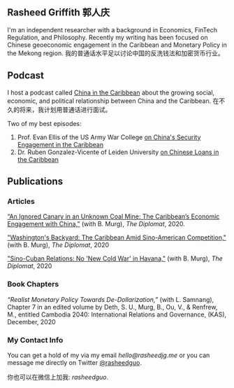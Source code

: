 ## Rasheed Griffith 郭人庆 

I'm an independent researcher with a background in Economics, FinTech Regulation, and Philosophy. Recently my writing has been focused on Chinese geoeconomic engagement in the Caribbean and Monetary Policy in the Mekong region. 我的普通话水平足以讨论中国的反洗钱法和加密货币行业。

## Podcast 
I host a podcast called [China in the Caribbean](https://podcasts.apple.com/ca/podcast/china-in-the-caribbean/id1537137302) about the growing social, economic, and political relationship between China and the Caribbean. 在不久的将来，我计划用普通话进行面试。

Two of my best episodes:
1. Prof. Evan Ellis of the US Army War College [on China's Security Engagement in the Caribbean](https://chinacaribbean.buzzsprout.com/1307554/7440328-china-s-security-engagement-in-the-caribbean)
2. Dr. Ruben Gonzalez-Vicente of Leiden University [on Chinese Loans in the Caribbean](https://chinacaribbean.buzzsprout.com/1307554/7215163-debt-and-discontent-chinese-loans-in-the-caribbean)

## Publications

### Articles

[“An Ignored Canary in an Unknown Coal Mine: The Caribbean’s Economic Engagement with China,”](https://thediplomat.com/2020/12/an-ignored-canary-in-an-unknown-coal-mine-the-caribbeans-economic-engagement-with-china/)  (with B. Murg), _The Diplomat_, 2020. 

["Washington's Backyard: The Caribbean Amid Sino-American Competition,"](https://thediplomat.com/2020/12/washingtons-backyard-the-caribbean-amid-sino-american-competition/) (with B. Murg), _The Diplomat_, 2020

["Sino-Cuban Relations: No 'New Cold War' in Havana,"](https://thediplomat.com/2020/12/washingtons-backyard-the-caribbean-amid-sino-american-competition/) (with B. Murg), _The Diplomat_, 2020
 
### Book Chapters

_“Realist Monetary Policy Towards De-Dollarization,”_ (with L. Samnang), Chapter 7 in an edited volume by Deth, S. U., Murg, B., Ou, V., & Renfrew, M., entitled Cambodia 2040: International Relations and Governance, (KAS), December, 2020

### My Contact Info

You can get a hold of my via my email _hello@rasheedjg.me_ or you can message me directly on Twitter [@rasheedguo](https://twitter.com/rasheedguo).

你也可以在微信上加我: _rasheedguo_.


